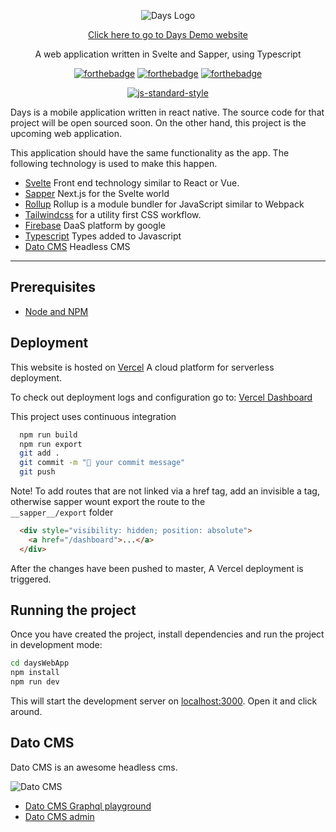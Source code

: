 <div align="center">

![Days Logo](https://i.ibb.co/MGYRd2t/days-github-logo.png)

[Click here to go to Days Demo website](https://days-web-app.vercel.app/)

</div>

<p align="center" color="#6a737d">
  A web application written in Svelte and Sapper, using Typescript
</p>

<div align="center">

[![forthebadge](http://forthebadge.com/images/badges/built-with-love.svg)](http://forthebadge.com) [![forthebadge](http://forthebadge.com/images/badges/uses-js.svg)](http://forthebadge.com) [![forthebadge](http://forthebadge.com/images/badges/makes-people-smile.svg)](http://forthebadge.com)
</div>

<div align="center">

[![js-standard-style](https://cdn.rawgit.com/feross/standard/master/badge.svg)](https://github.com/feross/standard)

</div>

Days is a mobile application written in react native. The source code for that project will be open sourced soon. On the other hand, this project is the upcoming web application.

This application should have the same functionality as the app. The following technology is used to make this happen.

- [Svelte](https://svelte.dev/) Front end technology similar to React or Vue.
- [Sapper](https://sapper.svelte.dev/) Next.js for the Svelte world
- [Rollup](https://rollupjs.org/guide/en/) Rollup is a module bundler for JavaScript similar to Webpack
- [Tailwindcss](https://tailwindcss.com) for a utility first CSS workflow.
- [Firebase](https://firebase.google.com/) DaaS platform by google
- [Typescript](https://www.typescriptlang.org/) Types added to Javascript
- [Dato CMS](https://www.datocms.com/) Headless CMS

---

## Prerequisites

- [Node and NPM](https://nodejs.org/)

## Deployment

This website is hosted on [Vercel](https://vercel.com/) A cloud platform for serverless deployment.  

To check out deployment logs and configuration go to: [Vercel Dashboard](https://vercel.com/dashboard)

This project uses continuous integration

```bash
  npm run build
  npm run export
  git add .
  git commit -m "🚀 your commit message"
  git push
```

Note! To add routes that are not linked via a href tag, add an invisible a tag, otherwise sapper wount export the route to the  
`__sapper__/export` folder

```html
  <div style="visibility: hidden; position: absolute">
    <a href="/dashboard">...</a>
  </div>
```

After the changes have been pushed to master, A Vercel deployment is triggered.

## Running the project

Once you have created the project, install dependencies and run the project in development mode:

```bash
cd daysWebApp
npm install
npm run dev
```

This will start the development server on [localhost:3000](http://localhost:3000). Open it and click around.


## Dato CMS

Dato CMS is an awesome headless cms.  

![Dato CMS](https://media-exp1.licdn.com/dms/image/C4E0BAQHxGEQQYcciVw/company-logo_200_200/0/1548759861587?e=2159024400&v=beta&t=B08Jz5tM5dhYbiObXJ0W8oIB1Dd4y3DSJHslzN3Fuvs)


- [Dato CMS Graphql playground](https://cda-explorer.datocms.com/)
- [Dato CMS admin](https://days.admin.datocms.com/)

